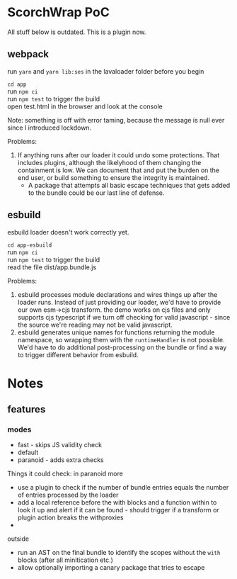 # ScorchWrap PoC


All stuff below is outdated. This is a plugin now.

## webpack

run `yarn` and `yarn lib:ses` in the lavaloader folder before you begin

`cd app`  
run `npm ci`  
run `npm test` to trigger the build  
open test.html in the browser and look at the console

Note: something is off with error taming, because the message is null ever since I introduced lockdown. 

Problems:
1. If anything runs after our loader it could undo some protections.
   That includes plugins, although the likelyhood of them changing the containment is low.
    We can document that and put the burden on the end user, or build something to ensure the integrity is maintained.
    - A package that attempts all basic escape techniques that gets added to the bundle could be our last line of defense. 


## esbuild

esbuild loader doesn't work correctly yet. 

`cd app-esbuild`  
run `npm ci`  
run `npm test` to trigger the build   
read the file dist/app.bundle.js

Problems:
1. esbuild processes module declarations and wires things up after the loader runs. Instead of just providing our loader, we'd have to provide our own esm->cjs transform. the demo works on cjs files and only supports cjs typescript if we turn off checking for valid javascript - since the source we're reading may not be valid javascript.
2. esbuild generates unique names for functions returning the module namespace, so wrapping them with the `runtimeHandler` is not possible. We'd have to do additional post-processing on the bundle or find a way to trigger different behavior from esbuild.


# Notes

## features

### modes

- fast - skips JS validity check 
- default 
- paranoid - adds extra checks

Things it could check:
in paranoid more
- use a plugin to check if the number of bundle entries equals the number of entries processed by the loader
- add a local reference before the with blocks and a function within to look it up and alert if it can be found - should trigger if a transform or plugin action breaks the withproxies
- 
outside
- run an AST on the final bundle to identify the scopes without the `with` blocks (after all minitication etc.)
- allow optionally importing a canary package that tries to escape
